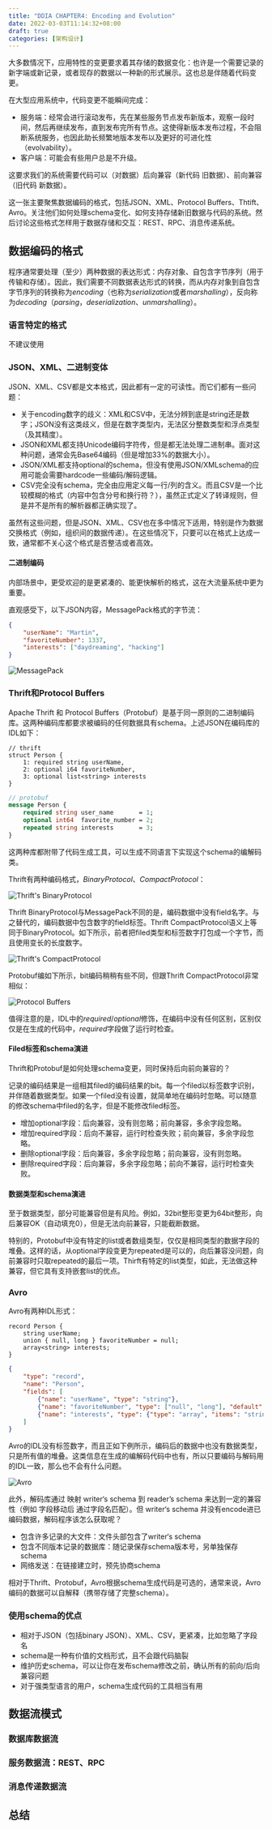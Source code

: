 ```yaml
---
title: "DDIA CHAPTER4: Encoding and Evolution"
date: 2022-03-03T11:14:32+08:00
draft: true
categories: [架构设计]
---
```


大多数情况下，应用特性的变更要求着其存储的数据变化：也许是一个需要记录的新字端或新记录，或者现存的数据以一种新的形式展示。这也总是伴随着代码变更。

在大型应用系统中，代码变更不能瞬间完成：
+ 服务端：经常会进行滚动发布，先在某些服务节点发布新版本，观察一段时间，然后再继续发布，直到发布完所有节点。这使得新版本发布过程，不会阻断系统服务，也因此助长频繁地版本发布以及更好的可进化性（evolvability）。
+ 客户端：可能会有些用户总是不升级。

这要求我们的系统需要代码可以（对数据）后向兼容（新代码 旧数据）、前向兼容（旧代码 新数据）。

这一张主要聚焦数据编码的格式，包括JSON、XML、Protocol Buffers、Thtift、Avro。关注他们如何处理schema变化、如何支持存储新旧数据与代码的系统。然后讨论这些格式怎样用于数据存储和交互：REST、RPC、消息传递系统。

## 数据编码的格式

程序通常要处理（至少）两种数据的表达形式：内存对象、自包含字节序列（用于传输和存储）。因此，我们需要不同数据表达形式的转换，而从内存对象到自包含字节序列的转换称为*encoding*（也称为*serialization*或者*marshalling*），反向称为*decoding*（*parsing*，*deserialization*、*unmarshalling*）。

### 语言特定的格式

不建议使用

### JSON、XML、二进制变体

JSON、XML、CSV都是文本格式，因此都有一定的可读性。而它们都有一些问题：

+ 关于encoding数字的歧义：XML和CSV中，无法分辨到底是string还是数字；JSON没有这类歧义，但是在数字类型内，无法区分整数类型和浮点类型（及其精度）。
+ JSON和XML都支持Unicode编码字符传，但是都无法处理二进制串。面对这种问题，通常会先Base64编码（但是增加33%的数据大小）。
+ JSON/XML都支持optional的schema，但没有使用JSON/XMLschema的应用可能会需要hardcode一些编码/解码逻辑。
+ CSV完全没有schema，完全由应用定义每一行/列的含义。而且CSV是一个比较模糊的格式（内容中包含分号和换行符？），虽然正式定义了转译规则，但是并不是所有的解析器都正确实现了。

虽然有这些问题，但是JSON、XML、CSV也在多中情况下适用，特别是作为数据交换格式（例如，组织间的数据传递）。在这些情况下，只要可以在格式上达成一致，通常都不关心这个格式是否整洁或者高效。

#### 二进制编码

内部场景中，更受欢迎的是更紧凑的、能更快解析的格式，这在大流量系统中更为重要。

直观感受下，以下JSON内容，MessagePack格式的字节流：

```json
{
    "userName": "Martin",
    "favoriteNumber": 1337,
    "interests": ["daydreaming", "hacking"]
}
```

![MessagePack](https://engineers-cool-1251518258.cos.ap-chengdu.myqcloud.com/DDIA-Figure_4-1.png)

### Thrift和Protocol Buffers

Apache Thrift 和 Protocol Buffers（Protobuf）是基于同一原则的二进制编码库。这两种编码库都要求被编码的任何数据具有schema。上述JSON在编码库的IDL如下：

```thrift
// thrift
struct Person {
    1: required string userName,
    2: optional i64 favoriteNumber,
    3: optional list<string> interests
}
```

```protobuf
// protobuf
message Person {
    required string user_name       = 1;
    optional int64  favorite_number = 2;
    repeated string interests       = 3;
}
```

这两种库都附带了代码生成工具，可以生成不同语言下实现这个schema的编解码类。

Thrift有两种编码格式，*BinaryProtocol*、*CompactProtocol*：

![Thrift's BinaryProtocol](https://engineers-cool-1251518258.cos.ap-chengdu.myqcloud.com/DDIA-Figure_4-2.png)

Thrift BinaryProtocol与MessagePack不同的是，编码数据中没有field名字。与之替代的，编码数据中包含数字的field标签。Thrift CompactProtocol语义上等同于BinaryProtocol。如下所示，前者把filed类型和标签数字打包成一个字节，而且使用变长的长度数字。

![Thrift's CompactProtocol](https://engineers-cool-1251518258.cos.ap-chengdu.myqcloud.com/DDIA-Figure_4-3.png)

Protobuf编如下所示，bit编码稍稍有些不同，但跟Thrift CompactProtocol非常相似：

![Protocol Buffers](https://engineers-cool-1251518258.cos.ap-chengdu.myqcloud.com/DDIA-Figure_4-4.png)

值得注意的是，IDL中的*required*/*optional*修饰，在编码中没有任何区别，区别仅仅是在生成的代码中，*required*字段做了运行时检查。

#### Filed标签和schema演进

Thrift和Protobuf是如何处理schema变更，同时保持后向前向兼容的？

记录的编码结果是一组相其filed的编码结果的bit。每一个filed以标签数字识别，并伴随着数据类型。如果一个filed没有设置，就简单地在编码时忽略。可以随意的修改schema中filed的名字，但是不能修改filed标签。

+ 增加optional字段：后向兼容，没有则忽略；前向兼容，多余字段忽略。
+ 增加required字段：后向不兼容，运行时检查失败；前向兼容，多余字段忽略。
+ 删除optional字段：后向兼容，多余字段忽略；前向兼容，没有则忽略。
+ 删除required字段：后向兼容，多余字段忽略；前向不兼容，运行时检查失败。

#### 数据类型和schema演进

至于数据类型，部分可能兼容但是有风险。例如，32bit整形变更为64bit整形，向后兼容OK（自动填充0），但是无法向前兼容，只能截断数据。

特别的，Protobuf中没有特定的list或者数组类型，仅仅是相同类型的数据字段的堆叠。这样的话，从optional字段变更为repeated是可以的，向后兼容没问题，向前兼容时只取repeated的最后一项。Thirft有特定的list类型，如此，无法做这种兼容，但它具有支持嵌套list的优点。

### Avro

Avro有两种IDL形式：

```avro
record Person {
    string userName;
    union { null, long } favoriteNumber = null;
    array<string> interests;
}
```

```json
{
    "type": "record",
    "name": "Person",
    "fields": [
        {"name": "userName", "type": "string"},
        {"name": "favoriteNumber", "type": ["null", "long"], "default": null},
        {"name": "interests", "type": {"type": "array", "items": "string"}}
    ]
}
```

Avro的IDL没有标签数字，而且正如下例所示，编码后的数据中也没有数据类型，只是所有值的堆叠。这类信息在生成的编解码代码中也有，所以只要编码与解码用的IDL一致，那么也不会有什么问题。

![Avro](https://engineers-cool-1251518258.cos.ap-chengdu.myqcloud.com/DDIA-Figure_4-5.png)

此外，解码库通过 映射 writer‘s schema 到 reader’s schema 来达到一定的兼容性（例如 字段移动后 通过字段名匹配）。但 writer‘s schema 并没有encode进已编码数据，解码程序该怎么获取呢？

+ 包含许多记录的大文件：文件头部包含了writer‘s schema
+ 包含不同版本记录的数据库：随记录保存schema版本号，另单独保存schema
+ 网络发送：在链接建立时，预先协商schema

相对于Thrift、Protobuf，Avro根据schema生成代码是可选的，通常来说，Avro编码的数据可以自解释（携带存储了完整schema）。

### 使用schema的优点

+ 相对于JSON（包括binary JSON）、XML、CSV，更紧凑，比如忽略了字段名
+ schema是一种有价值的文档形式，且不会跟代码脑裂
+ 维护历史schema，可以让你在发布schema修改之前，确认所有的前向/后向兼容问题
+ 对于强类型语言的用户，schema生成代码的工具相当有用

## 数据流模式

### 数据库数据流

### 服务数据流：REST、RPC

### 消息传递数据流



## 总结

